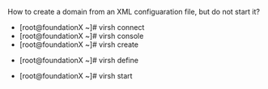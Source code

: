 How to create a domain from an XML configuaration file, but do not start it?

* [root@foundationX ~]# virsh connect
* [root@foundationX ~]# virsh console
* [root@foundationX ~]# virsh create
+ [root@foundationX ~]# virsh define
* [root@foundationX ~]# virsh start
